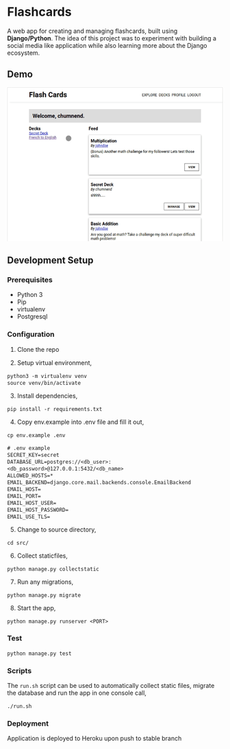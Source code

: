 # Flashcards
A web app for creating and managing flashcards, built using **Django/Python**. The idea of this 
project was to experiment with building a social media like application while also learning 
more about the Django ecosystem.

## Demo
![flashcards](flashcards-capture.gif)

## Development Setup

### Prerequisites
- Python 3
- Pip
- virtualenv
- Postgresql

### Configuration
1) Clone the repo

2) Setup virtual environment,
```
python3 -m virtualenv venv
source venv/bin/activate
```

3) Install dependencies,
```
pip install -r requirements.txt
```

4) Copy env.example into .env file and fill it out,
```
cp env.example .env
```

```
# .env example
SECRET_KEY=secret
DATABASE_URL=postgres://<db_user>:<db_password>@127.0.0.1:5432/<db_name>
ALLOWED_HOSTS=*
EMAIL_BACKEND=django.core.mail.backends.console.EmailBackend
EMAIL_HOST=
EMAIL_PORT=
EMAIL_HOST_USER=
EMAIL_HOST_PASSWORD=
EMAIL_USE_TLS=
```

5) Change to source directory,
```
cd src/
```

6) Collect staticfiles,
```
python manage.py collectstatic
```

7) Run any migrations,
```
python manage.py migrate
```

8) Start the app,
```
python manage.py runserver <PORT>
```

### Test
```
python manage.py test
```

### Scripts
The `run.sh` script can be used to automatically collect static files, migrate 
the database and run the app in one console call,
```
./run.sh
```

### Deployment
Application is deployed to Heroku upon push to stable branch
